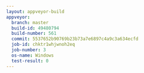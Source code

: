 ```yaml
---
layout: appveyor-build
appveyor:
  branch: master
  build-id: 49480794
  build-number: 561
  commit: 5537652b90769b23b73a7e6897c4a9c3a634ecfd
  job-id: chktr1whjwnoh2eq
  job-number: 3
  os-name: Windows
  test-result: 0
---
```

